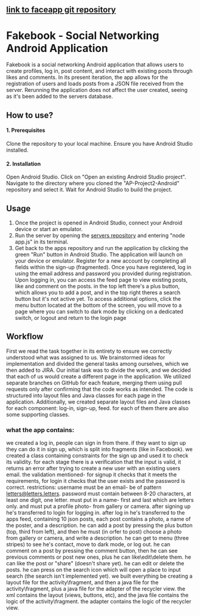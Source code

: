 ## [link to faceapp git repository](https://github.com/I-am-Shir/Faceapp)
# Fakebook - Social Networking Android Application
Fakebook is a social networking Android application that allows users to create profiles, log in, post content, and interact with existing posts through likes and comments.
In its present iteration, the app allows for the registration of users and loads posts from a JSON file received from the server. Rerunning the application does not affect the user created, seeing as it's been added to the servers database.

## How to use?
#### 1. Prerequisites
Clone the repository to your local machine.
Ensure you have Android Studio installed.
#### 2. Installation
Open Android Studio.
Click on "Open an existing Android Studio project".
Navigate to the directory where you cloned the "AP-Project2-Android" repository and select it.
Wait for Android Studio to build the project.

## Usage
1. Once the project is opened in Android Studio, connect your Android device or start an emulator.
2. Run the server by opening the [servers repository](https://github.com/Shiranle07/Fakebook_Server.git) and entering "node app.js" in its terminal.
3. Get back to the apps repository and run the application by clicking the green "Run" button in Android Studio. The application will launch on your device or emulator.
   Register for a new account by completing all fields within the sign-up (fragmented). Once you have registered, log in using the email address and password you provided during registration. Upon logging in, you can access the feed page to view existing posts, like and comment on the posts.
   in the top left there's a plus button, which allows you to add a post, and in the top right theres a search button but it's not active yet.
   To access additional options, click the menu button located at the bottom of the screen, you will move to a page where you can switch to dark mode by clicking on a dedicated switch, or logout and return to the login page

## Workflow
First we read the task together in its entirety to ensure we correctly understood what was assigned to us. We brainstormed ideas for implementation and divided the general tasks among ourselves, which we then added to JIRA. 
Our initial task was to divide the work, and we decided that each of us would create a different page in the application. We utilized separate branches on GitHub for each feature, merging them using pull requests only after confirming that the code works as intended. 
The code is structured into layout files and Java classes for each page in the application. 
Additionally, we created separate layout files and Java classes for each component: log-in, sign-up, feed. for each of them there are also some supporting classes.

### what the app contains:
we created a log in, people can sign in from there. if they want to sign up they can do it in sign up, which is split into fragments (like in Facebook).
we created a class containing constraints for the sign up and used it to check its validity.
for each stage there is a verification that the input is valid, it returns an error after trying to create a new user with an existing users email. the validation mentioned- for signup it checks that it meets the requirements, for login it checks that the user exists and the password is correct.
restrictions: username must be an email- be of pattern letters@letters.letters. password must contain between 8-20 characters, at least one digit, one letter.
must put in a name- first and last which are letters only.
and must put a profile photo- from gallery or camera.
after signing up he's transferred to login for logging in.
after log in he's transferred to the apps feed, containing 10 json posts, each post contains a photo, a name of the poster, and a description.
he can add a post by pressing the plus button (top, third from left), and then he must (in orfer to post) choose a photo from gallery or camera, and write a description.
he can get to menu (three stripes) to see he's contact, move to dark mode, or log out.
he can comment on a post by pressing the comment button, then he can see previous comments or post new ones, plus he can like\edit\delete them.
he can like the post or "share" (doesn't share yet).
he can edit or delete the posts.
he can press on the  search icon which will open a place to input search (the search isn't implemented yet).
we built everything be creating a layout file for the activity\fragment, and then a java file for the activity\fragment, plus a java file for the adapter of the recycler view.
the xml contains the layout (views, buttons, etc), and the java file contains the logic of the activity\fragment.
the adapter contains the logic of the recycler view.





